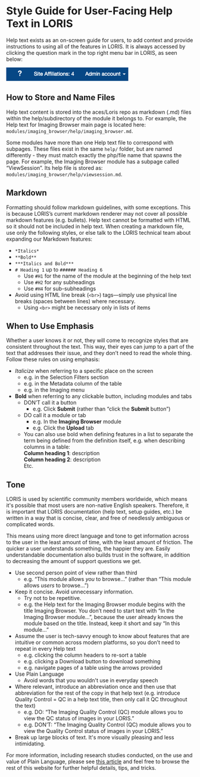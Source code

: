 # Style Guide for User-Facing Help Text in LORIS

Help text exists as an on-screen guide for users, to add context and provide instructions to using all of the features in LORIS. It is always accessed by clicking the question mark in the top right menu bar in LORIS, as seen below:

![Help Text](/docs/images/helptext.png)

## How to Store and Name Files

Help text content is stored into the aces/Loris repo as markdown (.md) files within the help/subdirectory of the module it belongs to. For example, the Help text for Imaging Browser main page is located here: `modules/imaging_browser/help/imaging_browser.md`. 

Some modules have more than one Help text file to correspond with subpages. These files exist in the same `help/` folder, but are named differently - they must match exactly the php/file name that spawns the page. For example, the Imaging Browser module has a subpage called “ViewSession”. Its help file is stored as: `modules/imaging_browser/help/viewsession.md`. 

## Markdown

Formatting should follow markdown guidelines, with some exceptions. This is because LORIS’s current markdown renderer may not cover all possible markdown features (e.g. bullets). Help text cannot be formatted with HTML so it should not be included in help text. When creating a markdown file, use only the following styles, or else talk to the LORIS technical team about expanding our Markdown features:

* `*Italics*`
* `**Bold**`
* `***Italics and Bold***`
* `# Heading 1` up to `###### Heading 6`
  * Use `#H1` for the name of the module at the beginning of the help text
  * Use `#H2` for any subheadings
  * Use `#H4` for sub-subheadings
* Avoid using HTML line break (`<br>`) tags—simply use physical line breaks (spaces between lines) where necessary. 
  * Using `<br>` might be necessary only in lists of items
  
## When to Use Emphasis
  
Whether a user knows it or not, they will come to recognize styles that are consistent throughout the text. This way, their eyes can jump to a part of the text that addresses their issue, and they don’t need to read the whole thing. Follow these rules on using emphasis:

* *Italicize* when referring to a specific place on the screen
  * e.g. in the Selection Filters section
  * e.g. in the Metadata column of the table
  * e.g. in the Imaging menu
* **Bold** when referring to any clickable button, including modules and tabs
  * DON’T call it a button
    * e.g. Click **Submit** (rather than “click the **Submit** button”)
  * DO call it a module or tab
    * e.g. In the **Imaging Browser** module
    * e.g. Click the **Upload** tab
  * You can also use bold when defining features in a list to separate the term being defined from the definition itself, e.g. when describing columns in a table:<br>
     **Column heading 1**: description<br>
     **Column heading 2**: description<br>
     Etc.
     
## Tone

LORIS is used by scientific community members worldwide, which means it's possible that most users are non-native English speakers. Therefore, it is important that LORIS documentation (help text, setup guides, etc.) be written in a way that is concise, clear, and free of needlessly ambiguous or complicated words.

This means using more direct language and tone to get information across to the user in the least amount of time, with the least amount of friction. The quicker a user understands something, the happier they are. Easily understandable documentation also builds trust in the software, in addition to decreasing the amount of support questions we get.

* Use second person point of view rather than third
  * e.g. “This module allows *you* to browse…” (rather than “This module allows *users* to browse…”)
* Keep it concise. Avoid unnecessary information.
  * Try not to be repetitive. 
  * e.g. the Help text for the Imaging Browser module begins with the title Imaging Browser. You don’t need to start text with “In the Imaging Browser module...”, because the user already knows the module based on the title. Instead, keep it short and say “In this module…”
* Assume the user is tech-savvy enough to know about features that are intuitive or common across modern platforms, so you don’t need to repeat in every Help text
  * e.g. clicking the column headers to re-sort a table
  * e.g. clicking a Download button to download something
  * e.g. navigate pages of a table using the arrows provided
* Use Plain Language
  * Avoid words that you wouldn't use in everyday speech
* Where relevant, introduce an abbreviation once and then use that abbreviation for the rest of the copy in that help text (e.g. introduce Quality Control = QC in a help text title, then only call it QC throughout the text)
  * e.g. DO: “The Imaging Quality Control (QC) module allows you to view the QC status of images in your LORIS.”
  * e.g. DON’T: “The Imaging Quality Control (QC) module allows you to view the Quality Control status of images in your LORIS.”
* Break up large blocks of text. It's more visually pleasing and less intimidating.

For more information, including research studies conducted, on the use and value of Plain Language, please see [this article](https://www.nngroup.com/articles/plain-language-experts/) and feel free to browse the rest of this website for further helpful details, tips, and tricks. 

